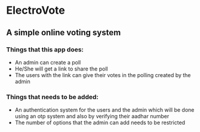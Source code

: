 # ElectroVote
## A simple online voting system
### Things that this app does:
- An admin can create a poll
- He/She will get a link to share the poll
- The users with the link can give their votes in the polling created by the admin

### Things that needs to be added:
- An authentication system for the users and the admin which will be done using an otp system and also by verifying their aadhar number
- The number of options that the admin can add needs to be restricted
